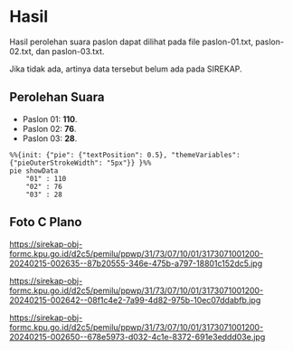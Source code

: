 # Hasil

Hasil perolehan suara paslon dapat dilihat pada file paslon-01.txt, paslon-02.txt, dan paslon-03.txt.

Jika tidak ada, artinya data tersebut belum ada pada SIREKAP.

## Perolehan Suara

 * Paslon 01: **110**.
 * Paslon 02: **76**.
 * Paslon 03: **28**.

```mermaid
%%{init: {"pie": {"textPosition": 0.5}, "themeVariables": {"pieOuterStrokeWidth": "5px"}} }%%
pie showData
    "01" : 110
    "02" : 76
    "03" : 28
```
## Foto C Plano

https://sirekap-obj-formc.kpu.go.id/d2c5/pemilu/ppwp/31/73/07/10/01/3173071001200-20240215-002635--87b20555-346e-475b-a797-18801c152dc5.jpg

https://sirekap-obj-formc.kpu.go.id/d2c5/pemilu/ppwp/31/73/07/10/01/3173071001200-20240215-002642--08f1c4e2-7a99-4d82-975b-10ec07ddabfb.jpg

https://sirekap-obj-formc.kpu.go.id/d2c5/pemilu/ppwp/31/73/07/10/01/3173071001200-20240215-002650--678e5973-d032-4c1e-8372-691e3eddd03e.jpg

